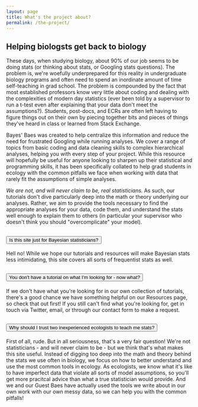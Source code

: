 ```yaml
---
layout: page
title: What's the project about?
permalink: /the-project/
---
```


<h2>Helping biologsts get back to biology</h2>

These days, when studying biology, about 90% of our job seems to be doing stats (or thinking about stats, or Googling stats questions). The problem is, we're woefully underprepared for this reality in undergraduate biology programs and often need to spend an inordinate amount of time self-teaching in grad school. The problem is compounded by the fact that most established professors know very little about coding and dealing with the complexities of modern day statistics (ever been told by a supervisor to run a t-test even after explaining that your data don't meet the assumptions?). Students, post-docs, and ECRs are often left having to figure things out on their own by piecing together bits and pieces of things they've heard in class or learned from Stack Exchange.

Bayes' Baes was created to help centralize this information and reduce the need for frustrated Googling while running analyses. We cover a range of topics from basic coding and data cleaning skills to complex hierarchical analyses, helping you with every step of your project. While this resource will hopefully be useful for anyone looking to sharpen up their statistical and programming skills, it has been specifically collated to help grad students in ecology with the common pitfalls we face when working with data that rarely fit the assumptions of simple analyses. 

*We are not, and will never claim to be, real statisticians.* As such, our tutorials don't dive particularly deep into the math or theory underlying our analyses. Rather, we aim to provide the tools necessary to find the appropriate analyses for your data, code them, and understand the stats well enough to explain them to others (in particular your supervisor who doesn't think you should "overcomplicate" your model).

<div class="accordion accordion-flush" id="accordionFlushExample">
  <div class="accordion-item">
    <h2 class="accordion-header" id="flush-headingOne">
      <button class="accordion-button collapsed" type="button" data-bs-toggle="collapse" data-bs-target="#flush-collapseOne" aria-expanded="false" aria-controls="flush-collapseOne">
        Is this site just for Bayesian statisticians?
      </button>
    </h2>
    <div id="flush-collapseOne" class="accordion-collapse collapse" aria-labelledby="flush-headingOne" data-bs-parent="#accordionFlushExample">
      <div class="accordion-body">Hell no! While we hope our tutorials and resources will make Bayesian stats less intimidating, this site covers all sorts of frequentist stats as well.</div>
    </div>
  </div>
  <div class="accordion-item">
    <h2 class="accordion-header" id="flush-headingTwo">
      <button class="accordion-button collapsed" type="button" data-bs-toggle="collapse" data-bs-target="#flush-collapseTwo" aria-expanded="false" aria-controls="flush-collapseTwo">
        You don't have a tutorial on what I'm looking for - now what?
      </button>
    </h2>
    <div id="flush-collapseTwo" class="accordion-collapse collapse" aria-labelledby="flush-headingTwo" data-bs-parent="#accordionFlushExample">
      <div class="accordion-body">If we don't have what you're looking for in our own collection of tutorials, there's a good chance we have something helpful on our Resources page, so check that out first! If you still can't find what you're looking for, get in touch via Twitter, email, or through our contact form to make a request.</div>
    </div>
  </div>
  <div class="accordion-item">
    <h2 class="accordion-header" id="flush-headingThree">
      <button class="accordion-button collapsed" type="button" data-bs-toggle="collapse" data-bs-target="#flush-collapseThree" aria-expanded="false" aria-controls="flush-collapseThree">
        Why should I trust two inexperienced ecologists to teach me stats?
      </button>
    </h2>
    <div id="flush-collapseThree" class="accordion-collapse collapse" aria-labelledby="flush-headingThree" data-bs-parent="#accordionFlushExample">
      <div class="accordion-body">First of all, rude. But in all seriousness, that's a very fair question! We're not statisticians - and will never claim to be - but we think that's what makes this site useful. Instead of digging too deep into the math and theory behind the stats we use often in biology, we focus on how to better understand and use the most common tools in ecology. As ecologists, we know what it's like to have imperfect data that violate all sorts of model assumptions, so you'll get more pracitcal advice than what a true statistician would provide. And we and our Guest Baes have actually used the tools we write about in our own work with our own messy data, so we can help you with the common pitfalls!</div>
    </div>
  </div>
</div>
